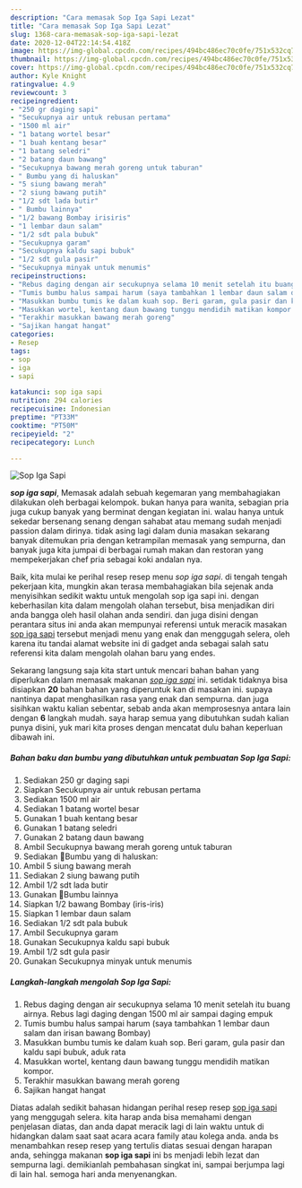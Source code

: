 ```yaml
---
description: "Cara memasak Sop Iga Sapi Lezat"
title: "Cara memasak Sop Iga Sapi Lezat"
slug: 1368-cara-memasak-sop-iga-sapi-lezat
date: 2020-12-04T22:14:54.418Z
image: https://img-global.cpcdn.com/recipes/494bc486ec70c0fe/751x532cq70/sop-iga-sapi-foto-resep-utama.jpg
thumbnail: https://img-global.cpcdn.com/recipes/494bc486ec70c0fe/751x532cq70/sop-iga-sapi-foto-resep-utama.jpg
cover: https://img-global.cpcdn.com/recipes/494bc486ec70c0fe/751x532cq70/sop-iga-sapi-foto-resep-utama.jpg
author: Kyle Knight
ratingvalue: 4.9
reviewcount: 3
recipeingredient:
- "250 gr daging sapi"
- "Secukupnya air untuk rebusan pertama"
- "1500 ml air"
- "1 batang wortel besar"
- "1 buah kentang besar"
- "1 batang seledri"
- "2 batang daun bawang"
- "Secukupnya bawang merah goreng untuk taburan"
- " Bumbu yang di haluskan"
- "5 siung bawang merah"
- "2 siung bawang putih"
- "1/2 sdt lada butir"
- " Bumbu lainnya"
- "1/2 bawang Bombay irisiris"
- "1 lembar daun salam"
- "1/2 sdt pala bubuk"
- "Secukupnya garam"
- "Secukupnya kaldu sapi bubuk"
- "1/2 sdt gula pasir"
- "Secukupnya minyak untuk menumis"
recipeinstructions:
- "Rebus daging dengan air secukupnya selama 10 menit setelah itu buang airnya. Rebus lagi daging dengan 1500 ml air sampai daging empuk"
- "Tumis bumbu halus sampai harum (saya tambahkan 1 lembar daun salam dan irisan bawang Bombay)"
- "Masukkan bumbu tumis ke dalam kuah sop. Beri garam, gula pasir dan kaldu sapi bubuk, aduk rata"
- "Masukkan wortel, kentang daun bawang tunggu mendidih matikan kompor."
- "Terakhir masukkan bawang merah goreng"
- "Sajikan hangat hangat"
categories:
- Resep
tags:
- sop
- iga
- sapi

katakunci: sop iga sapi 
nutrition: 294 calories
recipecuisine: Indonesian
preptime: "PT33M"
cooktime: "PT50M"
recipeyield: "2"
recipecategory: Lunch

---
```



![Sop Iga Sapi](https://img-global.cpcdn.com/recipes/494bc486ec70c0fe/751x532cq70/sop-iga-sapi-foto-resep-utama.jpg)

<b><i>sop iga sapi</i></b>, Memasak adalah sebuah kegemaran yang membahagiakan dilakukan oleh berbagai kelompok. bukan hanya para wanita, sebagian pria juga cukup banyak yang berminat dengan kegiatan ini. walau hanya untuk sekedar bersenang senang dengan sahabat atau memang sudah menjadi passion dalam dirinya. tidak asing lagi dalam dunia masakan sekarang banyak ditemukan pria dengan ketrampilan memasak yang sempurna, dan banyak juga kita jumpai di berbagai rumah makan dan restoran yang mempekerjakan chef pria sebagai koki andalan nya.



Baik, kita mulai ke perihal resep resep menu <i>sop iga sapi</i>. di tengah tengah pekerjaan kita, mungkin akan terasa membahagiakan bila sejenak anda menyisihkan sedikit waktu untuk mengolah sop iga sapi ini. dengan keberhasilan kita dalam mengolah olahan tersebut, bisa menjadikan diri anda bangga oleh hasil olahan anda sendiri. dan juga disini dengan perantara situs ini anda akan mempunyai referensi untuk meracik masakan <u>sop iga sapi</u> tersebut menjadi menu yang enak dan menggugah selera, oleh karena itu tandai alamat website ini di gadget anda sebagai salah satu referensi kita dalam mengolah olahan baru yang endes.


Sekarang langsung saja kita start untuk mencari bahan bahan yang diperlukan dalam memasak makanan <u><i>sop iga sapi</i></u> ini. setidak tidaknya bisa disiapkan <b>20</b> bahan bahan yang diperuntuk kan di masakan ini. supaya nantinya dapat menghasilkan rasa yang enak dan sempurna. dan juga sisihkan waktu kalian sebentar, sebab anda akan memprosesnya antara lain dengan <b>6</b> langkah mudah. saya harap semua yang dibutuhkan sudah kalian punya disini, yuk mari kita proses dengan mencatat dulu bahan keperluan dibawah ini.

<!--inarticleads1-->

##### Bahan baku dan bumbu yang dibutuhkan untuk pembuatan Sop Iga Sapi:

1. Sediakan 250 gr daging sapi
1. Siapkan Secukupnya air untuk rebusan pertama
1. Sediakan 1500 ml air
1. Sediakan 1 batang wortel besar
1. Gunakan 1 buah kentang besar
1. Gunakan 1 batang seledri
1. Gunakan 2 batang daun bawang
1. Ambil Secukupnya bawang merah goreng untuk taburan
1. Sediakan  🍲Bumbu yang di haluskan:
1. Ambil 5 siung bawang merah
1. Sediakan 2 siung bawang putih
1. Ambil 1/2 sdt lada butir
1. Gunakan  🍲Bumbu lainnya
1. Siapkan 1/2 bawang Bombay (iris-iris)
1. Siapkan 1 lembar daun salam
1. Sediakan 1/2 sdt pala bubuk
1. Ambil Secukupnya garam
1. Gunakan Secukupnya kaldu sapi bubuk
1. Ambil 1/2 sdt gula pasir
1. Gunakan Secukupnya minyak untuk menumis




<!--inarticleads2-->

##### Langkah-langkah mengolah Sop Iga Sapi:

1. Rebus daging dengan air secukupnya selama 10 menit setelah itu buang airnya. Rebus lagi daging dengan 1500 ml air sampai daging empuk
1. Tumis bumbu halus sampai harum (saya tambahkan 1 lembar daun salam dan irisan bawang Bombay)
1. Masukkan bumbu tumis ke dalam kuah sop. Beri garam, gula pasir dan kaldu sapi bubuk, aduk rata
1. Masukkan wortel, kentang daun bawang tunggu mendidih matikan kompor.
1. Terakhir masukkan bawang merah goreng
1. Sajikan hangat hangat




Diatas adalah sedikit bahasan hidangan perihal resep resep <u>sop iga sapi</u> yang menggugah selera. kita harap anda bisa memahami dengan penjelasan diatas, dan anda dapat meracik lagi di lain waktu untuk di hidangkan dalam saat saat acara acara family atau kolega anda. anda bs menambahkan resep resep yang tertulis diatas sesuai dengan harapan anda, sehingga makanan <b>sop iga sapi</b> ini bs menjadi lebih lezat dan sempurna lagi. demikianlah pembahasan singkat ini, sampai berjumpa lagi di lain hal. semoga hari anda menyenangkan.

